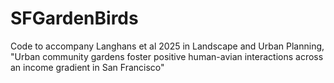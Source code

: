 # SFGardenBirds
Code to accompany Langhans et al 2025 in Landscape and Urban Planning, "Urban community gardens foster positive human-avian interactions across an income gradient in San Francisco"
